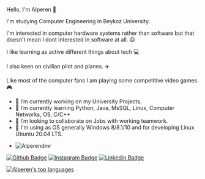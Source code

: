 Hello, I'm Alperen 👋

I'm studying Computer Engineering in Beykoz University.

I'm interested in computer hardware systems rather than software
but that doesn't mean I dont interested in software at all. 😃

I like learning as active different things about tech 💻

I also keen on civilian pilot and planes. ✈️

Like most of the computer fans I am playing some competitive video games. 🎮


- 🔭 I’m currently working on my University Projects.
- 🌱 I’m currently learning Python, Java, MsSQL, Linux, Computer Networks, OS, C/C++
- 👯 I’m looking to collaborate on Jobs with working teamwork.
- 🔰 I'm using as OS generally Windows 8/8.1/10 and for developing Linux Ubuntu 20.04 LTS.
- <p align="left"> <img src="https://komarev.com/ghpvc/?username=Alperendmr&label=Profile%20views&color=0e75b6&style=flat" alt="Alperendmr" /> </p>

[![Github Badge](https://img.shields.io/badge/-Github-000?style=quare&labelColor=000&logo=Github&logoColor=white&link=link)](https://github.com/Alperendmr)
[![Instagram Badge](https://img.shields.io/badge/-Instagram-C13584?style=flat-quare&labelColor=C13584&logo=instagram&logoColor=white&link=link)](https://www.instagram.com/alperendmrtrk/)
[![Linkedin Badge](https://img.shields.io/badge/-Linkedin-4169E1?style=flat-quare&labelColor=4169E1&logo=linkedin&logoColor=white&link=link)](https://www.linkedin.com/in/alperen-demirt%C3%BCrko%C4%9Flu-460596202/)

[![Alperen's top languages](https://github-readme-stats.vercel.app/api/top-langs/?username=Alperendmr)](https://github.com/Alperendmr/github-readme-stats)
